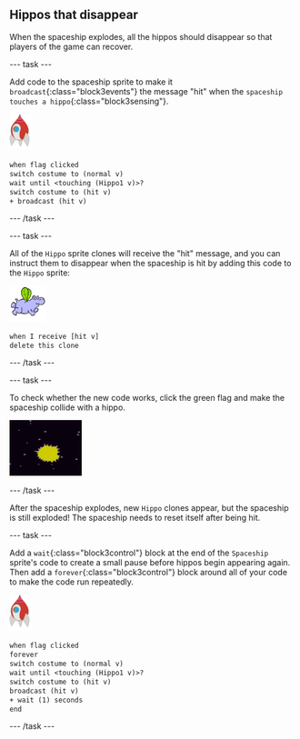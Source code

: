 ## Hippos that disappear

When the spaceship explodes, all the hippos should disappear so that players of the game can recover.

--- task ---

Add code to the spaceship sprite to make it `broadcast`{:class="block3events"} the message "hit" when the `spaceship touches a hippo`{:class="block3sensing"}.

![rocket sprite](images/rocket-sprite.png)

```blocks3
when flag clicked
switch costume to (normal v)
wait until <touching (Hippo1 v)>?
switch costume to (hit v)
+ broadcast (hit v)
```

--- /task ---

--- task ---

All of the `Hippo` sprite clones will receive the "hit" message, and you can instruct them to disappear when the spaceship is hit by adding this code to the `Hippo` sprite:

![hippo sprite](images/hippo-sprite.png)

```blocks3
when I receive [hit v]
delete this clone
```

--- /task ---

--- task ---

To check whether the new code works, click the green flag and make the spaceship collide with a hippo.

![screenshot](images/invaders-hippo-collide.png)

--- /task ---

After the spaceship explodes, new `Hippo` clones appear, but the spaceship is still exploded! The spaceship needs to reset itself after being hit.

--- task ---

Add a `wait`{:class="block3control"} block at the end of the `Spaceship` sprite's code to create a small pause before hippos begin appearing again. Then add a `forever`{:class="block3control"} block around all of your code to make the code run repeatedly.

![rocket sprite](images/rocket-sprite.png)

```blocks3
when flag clicked
forever
switch costume to (normal v)
wait until <touching (Hippo1 v)>?
switch costume to (hit v)
broadcast (hit v)
+ wait (1) seconds
end
```

--- /task ---

